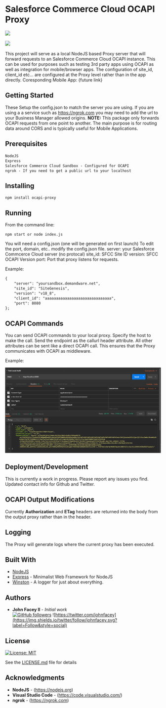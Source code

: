 # Salesforce Commerce Cloud OCAPI Proxy 

![](https://img.shields.io/badge/Salesforce-OCAPIProxy-blue.svg)  

![](https://img.shields.io/badge/Version-1.0.2-green.svg)

This project will serve as a local NodeJS based Proxy server that will forward requests to an Salesforce Commerce Cloud OCAPI instance. This can be used for purposes such as testing 3rd party apps using OCAPI as well as integration for mobile/browser apps. The configuration of site_id, client_id etc... are configured at the Proxy level rather than in the app directly. Coresponding Mobile App: {future link}

## Getting Started

These Setup the config.json to match the server you are using. 
If you are using a a service such as https://ngrok.com you may need to add the url to your Business Manager allowed origins.
**NOTE:** This package only forwards OCAPI requests from one point to another. The main purpose is for routing data around CORS and is typically useful for Mobile Applications.

## Prerequisites
```
NodeJS
Express
Salesforce Commerce Cloud Sandbox - Configured for OCAPI
ngrok - If you need to get a public url to your localhost
```
## Installing
```
npm install ocapi-proxy
```

## Running 

From the command line: 
```
npm start or node index.js
```

You will need a config.json (one will be generated on first launch)
To edit the port, domain, etc.. modify the config.json file. 
server: your Salesforce Commcerce Cloud server (no protocal)
site_id: SFCC Site ID
version: SFCC OCAPI Version
port: Port that proxy listens for requests.

Example:
```
{
    "server": "yoursandbox.demandware.net",
    "site_id": "SiteGenesis",
    "version": "v18_8",
    "client_id": "aaaaaaaaaaaaaaaaaaaaaaaaaaaaaa",
    "port": 8080
};
```
## OCAPI Commands

You can send OCAPI commands to your local proxy. 
Specify the host to make the call.
Send the endpoint as the callurl header attribute.
All other attributes can be sent like a direct OCAPI call. 
This ensures that the Proxy communicates with OCAPI as middleware.

Example: 

![Postman Example](./examples/postman-example.png)

## Deployment/Development

This is currently a work in progress. Please report any issues you find.
Updated contact info for Github and Twitter.

## OCAPI Output Modifications

Currently **Authorization** and **ETag**  headers are returned into the body from the output proxy rather than in the header.

## Logging

The Proxy will generate logs where the current proxy has been executed.

## Built With

* [NodeJS](https://nodejs.org) 
* [Express](https://expressjs.com) - Minimalist Web Framework for NodeJS
* [Winston](https://www.npmjs.com/package/winston) - A logger for just about everything.

## Authors

* **John Facey II** - *Initial work*  
[![GitHub followers](https://img.shields.io/github/followers/johnfacey.svg?label=Follow&style=social)](https://github.com/johnfacey)
![https://twitter.com/johnfacey](https://img.shields.io/twitter/follow/johnfacey.svg?label=Follow&style=social)

## License

[![License: MIT](https://img.shields.io/badge/License-MIT-yellow.svg)](https://opensource.org/licenses/MIT)

See the [LICENSE.md](LICENSE.md) file for details

## Acknowledgments

* **NodeJS** - (https://nodejs.org)
* **Visual Studio Code** - (https://code.visualstudio.com/)
* **ngrok** - (https://ngrok.com)